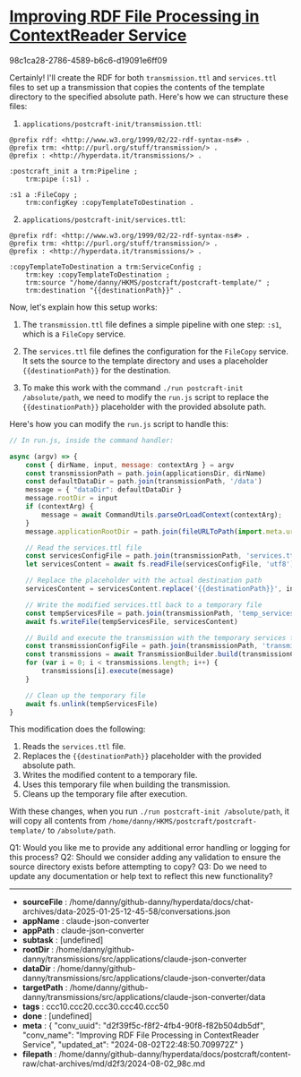 # [Improving RDF File Processing in ContextReader Service](https://claude.ai/chat/d2f39f5c-f8f2-4fb4-90f8-f82b504db5df)

98c1ca28-2786-4589-b6c6-d19091e6ff09

 Certainly! I'll create the RDF for both `transmission.ttl` and `services.ttl` files to set up a transmission that copies the contents of the template directory to the specified absolute path. Here's how we can structure these files:

1. `applications/postcraft-init/transmission.ttl`:

```turtle
@prefix rdf: <http://www.w3.org/1999/02/22-rdf-syntax-ns#> .
@prefix trm: <http://purl.org/stuff/transmission/> .
@prefix : <http://hyperdata.it/transmissions/> .

:postcraft_init a trm:Pipeline ;
    trm:pipe (:s1) .

:s1 a :FileCopy ;
    trm:configKey :copyTemplateToDestination .
```

2. `applications/postcraft-init/services.ttl`:

```turtle
@prefix rdf: <http://www.w3.org/1999/02/22-rdf-syntax-ns#> .
@prefix trm: <http://purl.org/stuff/transmission/> .
@prefix : <http://hyperdata.it/transmissions/> .

:copyTemplateToDestination a trm:ServiceConfig ;
    trm:key :copyTemplateToDestination ;
    trm:source "/home/danny/HKMS/postcraft/postcraft-template/" ;
    trm:destination "{{destinationPath}}" .
```

Now, let's explain how this setup works:

1. The `transmission.ttl` file defines a simple pipeline with one step: `:s1`, which is a `FileCopy` service.

2. The `services.ttl` file defines the configuration for the `FileCopy` service. It sets the source to the template directory and uses a placeholder `{{destinationPath}}` for the destination.

3. To make this work with the command `./run postcraft-init /absolute/path`, we need to modify the `run.js` script to replace the `{{destinationPath}}` placeholder with the provided absolute path.

Here's how you can modify the `run.js` script to handle this:

```javascript
// In run.js, inside the command handler:

async (argv) => {
    const { dirName, input, message: contextArg } = argv
    const transmissionPath = path.join(applicationsDir, dirName)
    const defaultDataDir = path.join(transmissionPath, '/data')
    message = { "dataDir": defaultDataDir }
    message.rootDir = input
    if (contextArg) {
        message = await CommandUtils.parseOrLoadContext(contextArg);
    }
    message.applicationRootDir = path.join(fileURLToPath(import.meta.url), '../', transmissionPath)

    // Read the services.ttl file
    const servicesConfigFile = path.join(transmissionPath, 'services.ttl')
    let servicesContent = await fs.readFile(servicesConfigFile, 'utf8')

    // Replace the placeholder with the actual destination path
    servicesContent = servicesContent.replace('{{destinationPath}}', input)

    // Write the modified services.ttl back to a temporary file
    const tempServicesFile = path.join(transmissionPath, 'temp_services.ttl')
    await fs.writeFile(tempServicesFile, servicesContent)

    // Build and execute the transmission with the temporary services file
    const transmissionConfigFile = path.join(transmissionPath, 'transmission.ttl')
    const transmissions = await TransmissionBuilder.build(transmissionConfigFile, tempServicesFile)
    for (var i = 0; i < transmissions.length; i++) {
        transmissions[i].execute(message)
    }

    // Clean up the temporary file
    await fs.unlink(tempServicesFile)
}
```

This modification does the following:

1. Reads the `services.ttl` file.
2. Replaces the `{{destinationPath}}` placeholder with the provided absolute path.
3. Writes the modified content to a temporary file.
4. Uses this temporary file when building the transmission.
5. Cleans up the temporary file after execution.

With these changes, when you run `./run postcraft-init /absolute/path`, it will copy all contents from `/home/danny/HKMS/postcraft/postcraft-template/` to `/absolute/path`.

Q1: Would you like me to provide any additional error handling or logging for this process?
Q2: Should we consider adding any validation to ensure the source directory exists before attempting to copy?
Q3: Do we need to update any documentation or help text to reflect this new functionality?

---

* **sourceFile** : /home/danny/github-danny/hyperdata/docs/chat-archives/data-2025-01-25-12-45-58/conversations.json
* **appName** : claude-json-converter
* **appPath** : claude-json-converter
* **subtask** : [undefined]
* **rootDir** : /home/danny/github-danny/transmissions/src/applications/claude-json-converter
* **dataDir** : /home/danny/github-danny/transmissions/src/applications/claude-json-converter/data
* **targetPath** : /home/danny/github-danny/transmissions/src/applications/claude-json-converter/data
* **tags** : ccc10.ccc20.ccc30.ccc40.ccc50
* **done** : [undefined]
* **meta** : {
  "conv_uuid": "d2f39f5c-f8f2-4fb4-90f8-f82b504db5df",
  "conv_name": "Improving RDF File Processing in ContextReader Service",
  "updated_at": "2024-08-02T22:48:50.709972Z"
}
* **filepath** : /home/danny/github-danny/hyperdata/docs/postcraft/content-raw/chat-archives/md/d2f3/2024-08-02_98c.md